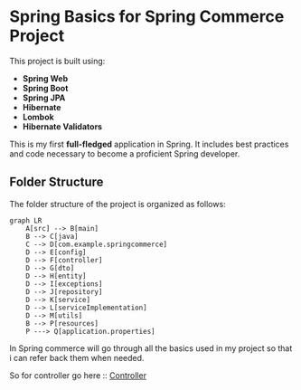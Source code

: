 # Spring Basics for Spring Commerce Project

This project is built using:

- **Spring Web**
- **Spring Boot**
- **Spring JPA**
- **Hibernate**
- **Lombok**
- **Hibernate Validators**

This is my first **full-fledged** application in Spring. It includes best practices and code necessary to become a proficient Spring developer.

## Folder Structure

The folder structure of the project is organized as follows:


```mermaid
graph LR
    A[src] --> B[main]
    B --> C[java]
    C --> D[com.example.springcommerce]
    D --> E[config]
    D --> F[controller]
    D --> G[dto]
    D --> H[entity]
    D --> I[exceptions]
    D --> J[repository]
    D --> K[service]
    D --> L[serviceImplementation]
    D --> M[utils]
    B --> P[resources] 
    P ---> Q[application.properties]
```
In Spring commerce will go through all the basics used in my project so that i can refer back them when needed.

So for controller go here :: [Controller](controller.md)